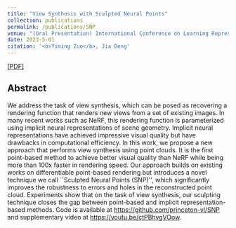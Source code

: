```yaml
---
title: "View Synthesis with Sculpted Neural Points"
collection: publications
permalink: /publications/SNP
venue: "(Oral Presentation) International Conference on Learning Representations (ICLR)"
date: 2023-5-01
citation: '<b>Yiming Zuo</b>, Jia Deng'
---
```


[[PDF]](https://arxiv.org/pdf/2205.05869)

## Abstract
We address the task of view synthesis, which can be posed as recovering a rendering function that renders new views from a set of existing images.  In many recent works such as NeRF, this rendering function is parameterized using implicit neural representations of scene geometry. Implicit neural representations have achieved impressive visual quality but have drawbacks in computational efficiency. In this work, we propose a new approach that performs view synthesis using point clouds. It is the first point-based method to achieve better visual quality than NeRF while being more than 100x faster in rendering speed. Our approach builds on existing works on differentiable point-based rendering but introduces a novel technique we call ``Sculpted Neural Points (SNP)'', which significantly improves the robustness to errors and holes in the reconstructed point cloud. Experiments show that on the task of view synthesis, our sculpting technique closes the gap between point-based and implicit representation-based methods. Code is available at https://github.com/princeton-vl/SNP and supplementary video at https://youtu.be/ctPBhvgVOow.